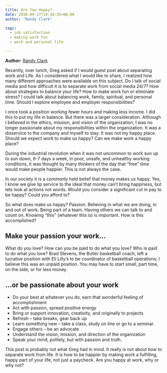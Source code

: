 ```yaml
---
title: Are You Happy?
date: 2010-09-27T10:30:35+00:00
author: "Randy Clark"

tags:
  - job satisfaction
  - making work fun
  - work and personal life

---
```


**Author:** [Randy Clark](https://www.twitter.com/RandyLyleClark)

Recently, over lunch, Greg asked if I would guest post about separating work and Life. As I considered what I would like to share, I realized how many different approaches were available on this subject. Do I talk of social media and how difficult it is to separate work from social media 24/7? How about strategies to balance your life? How to make work fun or eliminate stress? I could talk about balancing work, family, spiritual, and personal time. Should I explore employee and employer responsibilities?

I once took a position working fewer hours and making less income. I did this to put my life in balance. But there was a larger consideration. Although I believed in the ethics, mission, and vision of the organization, I was no longer passionate about my responsibilities within the organization. It was a disservice to the company and myself to stay. It was not my happy place. Should we expect work to make us happy? Can we make work a happy place?

During the industrial revolution when it was not uncommon to work sun up to sun down, 6-7 days a week, in poor, unsafe, and unhealthy working conditions, it was thought by many thinkers of the day that “free” time would make people happier. This is not always the case.

In our society it is a commonly held belief that money makes us happy. Yes, I know we give lip service to the ideal that money can’t bring happiness, but lets look at actions not words. Would you consider a significant cut in pay to be happy? Could you afford to?

So what does make us happy? Passion. Believing in what we are doing, in and out of work. Being part of a team. Having others we can talk to and count on. Knowing “this” (whatever this is) is important. How is this accomplished?

## Make your passion your work…

What do you love? How can you be paid to do what you love? Who is paid to do what you love? Brad Stevens, the Butler basketball coach, left a lucrative position with Eli Lilly’s to be coordinator of basketball operations; I believe this was an unpaid position. You may have to start small, part time, on the side, or for less money.

## …or be passionate about your work

  * Do your best at whatever you do, earn that wonderful feeling of accomplishment
  * Act with passion, spread positive energy
  * Bring or support innovation, creativity, and originally to projects
  * Refresh &#8211; take breaks, gear back up
  * Learn something new &#8211; take a class, study on line or go to a seminar.
  * Engage others &#8211; be an advocate
  * Understand the vision, mission, and direction of the organization
  * Speak your mind, politely, but with passion and truth.

This post is probably not what Greg had in mind. It really is not about how to separate work from life. It is how to be happier by making work a fulfilling, happy part of your life, not just a paycheck. Are you happy at work, why or why not?